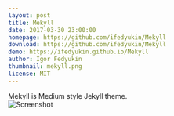 ```yaml
---
layout: post
title: Mekyll
date: 2017-03-30 23:00:00
homepage: https://github.com/ifedyukin/Mekyll
download: https://github.com/ifedyukin/Mekyll
demo: https://ifedyukin.github.io/Mekyll
author: Igor Fedyukin
thumbnail: mekyll.png
license: MIT
---
```


Mekyll is Medium style Jekyll theme.    
![Screenshot](https://raw.githubusercontent.com/ifedyukin/Mekyll/master/screenshot.png)